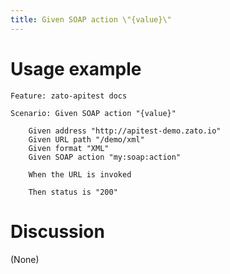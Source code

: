 ```yaml
---
title: Given SOAP action \"{value}\"
---
```


Usage example
=============

    Feature: zato-apitest docs

    Scenario: Given SOAP action "{value}"

        Given address "http://apitest-demo.zato.io"
        Given URL path "/demo/xml"
        Given format "XML"
        Given SOAP action "my:soap:action"

        When the URL is invoked

        Then status is "200"

Discussion
==========

(None)
